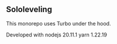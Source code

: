 ## Sololeveling

This monorepo uses Turbo under the hood.

Developed with
nodejs 20.11.1
yarn 1.22.19
